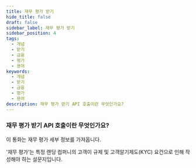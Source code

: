 ```yaml
---
title: 재무 평가 받기
hide_title: false
draft: false
sidebar_label: 재무 평가 받기
sidebar_position: 4
tags:
  - 개념
  - 받기
  - 금융
  - 평가
  - 용어
keywords:
  - 개념
  - 받기
  - 금융
  - 평가
  - 용어
description: 재무 평가 받기 API 호출이란 무엇인가요?
---
```


### 재무 평가 받기 API 호출이란 무엇인가요?

이 통화는 재무 평가 세부 정보를 가져옵니다.

'재무 평가'는 특정 랜딩 컴퍼니의 고객이 규제 및 고객알기제도(KYC) 요건으로 인해 작성해야 하는 설문지입니다.
